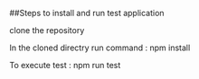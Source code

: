 ##Steps to install and run test application

clone the repository

In the cloned directry run command : npm install

To execute test : npm run test